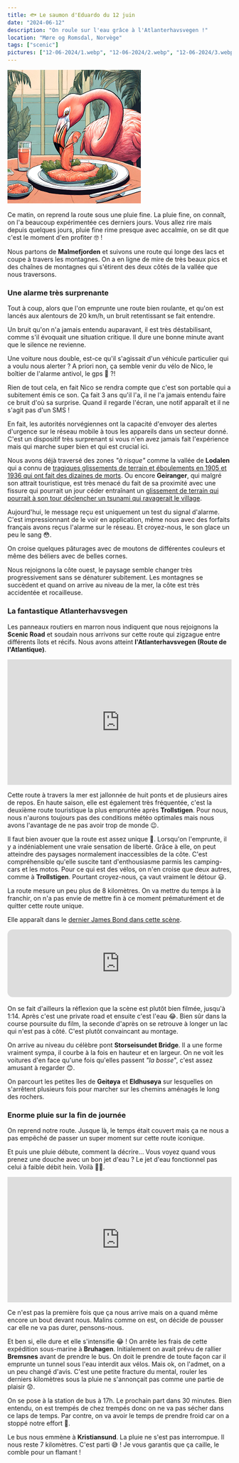 ```yaml
---
title: 🐟 Le saumon d'Eduardo du 12 juin
date: "2024-06-12"
description: "On roule sur l'eau grâce à l'Atlanterhavsvegen !"
location: "Møre og Romsdal, Norvège"
tags: ["scenic"]
pictures: ["12-06-2024/1.webp", "12-06-2024/2.webp", "12-06-2024/3.webp", "12-06-2024/4.webp", "12-06-2024/5.webp", "12-06-2024/6.webp", "12-06-2024/7.webp", "12-06-2024/8.webp", "12-06-2024/9.webp", "12-06-2024/10.webp", "12-06-2024/11.webp"]
---
```


![Saumon d'Eduardo](../saumon_eduardo.png)

Ce matin, on reprend la route sous une pluie fine. La pluie fine, on connaît, on l'a beaucoup expérimentée ces derniers jours. Vous allez rire mais depuis quelques jours, pluie fine rime presque avec accalmie, on se dit que c'est le moment d'en profiter 🤓 !

Nous partons de **Malmefjorden** et suivons une route qui longe des lacs et coupe à travers les montagnes. On a en ligne de mire de très beaux pics et des chaînes de montagnes qui s'étirent des deux côtés de la vallée que nous traversons.

### Une alarme très surprenante

Tout à coup, alors que l'on emprunte une route bien roulante, et qu'on est lancés aux alentours de 20 km/h, un bruit retentissant se fait entendre. 

Un bruit qu'on n'a jamais entendu auparavant, il est très déstabilisant, comme s'il évoquait une situation critique. Il dure une bonne minute avant que le silence ne revienne.

Une voiture nous double, est-ce qu'il s'agissait d'un véhicule particulier qui a voulu nous alerter ? A priori non, ça semble venir du vélo de Nico, le boîtier de l'alarme antivol, le gps 🤔 ?!

Rien de tout cela, en fait Nico se rendra compte que c'est son portable qui a subitement émis ce son. Ça fait 3 ans qu'il l'a, il ne l'a jamais entendu faire ce bruit d'où sa surprise. Quand il regarde l'écran, une notif apparaît et il ne s'agit pas d'un SMS !

En fait, les autorités norvégiennes ont la capacité d'envoyer des alertes d'urgence sur le réseau mobile à tous les appareils dans un secteur donné. C'est un dispositif très surprenant si vous n'en avez jamais fait l'expérience mais qui marche super bien et qui est crucial ici.

Nous avons déjà traversé des zones *"à risque"* comme la vallée de **Lodalen** qui a connu de [tragiques glissements de terrain et éboulements en 1905 et 1936 qui ont fait des dizaines de morts](https://www.lifeinnorway.net/lovatnet-the-beauty-spot-with-a-tragic-history/). Ou encore **Geiranger**, qui malgré son attrait touristique, est très menacé du fait de sa proximité avec une fissure qui pourrait un jour céder entraînant un [glissement de terrain qui pourrait à son tour déclencher un tsunami qui ravagerait le village](https://www.nationalgeographic.fr/environnement/catatrophe-naturelle-un-tsunami-vague-de-100-metres-de-haut-devrait-engloutir-ce-paisible-village-norvegien).

Aujourd'hui, le message reçu est uniquement un test du signal d'alarme. C'est impressionnant de le voir en application, même nous avec des forfaits français avons reçus l'alarme sur le réseau. Et croyez-nous, le son glace un peu le sang 😳. 

On croise quelques pâturages avec de moutons de différentes couleurs et même des béliers avec de belles cornes.

Nous rejoignons la côte ouest, le paysage semble changer très progressivement sans se dénaturer subitement. Les montagnes se succèdent et quand on arrive au niveau de la mer, la côte est très accidentée et rocailleuse.

### La fantastique Atlanterhavsvegen

Les panneaux routiers en marron nous indiquent que nous rejoignons la **Scenic Road** et soudain nous arrivons sur cette route qui zigzague entre différents îlots et récifs. Nous avons atteint **l'Atlanterhavsvegen (Route de l'Atlantique)**.

<div style="width: 100%; height: 0; position: relative; padding-bottom: 56%;"><iframe src="https://giphy.com/embed/b8RfbQFaOs1rO10ren" style="top: 0; left: 0; width: 100%; height: 100%; position: absolute; border: 0;" allowfullscreen scrolling="no" allow="encrypted-media;" class="giphy-embed"></iframe></div>

Cette route à travers la mer est jallonnée de huit ponts et de plusieurs aires de repos. En haute saison, elle est également très fréquentée, c'est la deuxième route touristique la plus empruntée après **Trollstigen**. Pour nous, nous n'aurons toujours pas des conditions météo optimales mais nous avons l'avantage de ne pas avoir trop de monde 😉.

Il faut bien avouer que la route est assez unique 🌉. Lorsqu'on l'emprunte, il y a indéniablement une vraie sensation de liberté. Grâce à elle, on peut atteindre des paysages normalement inaccessibles de la côte. C'est compréhensible qu'elle suscite tant d'enthousiasme parmis les camping-cars et les motos. Pour ce qui est des vélos, on n'en croise que deux autres, comme à **Trollstigen**. Pourtant croyez-nous, ça vaut vraiment le détour 😃.

La route mesure un peu plus de 8 kilomètres. On va mettre du temps à la franchir, on n'a pas envie de mettre fin à ce moment prématurément et de quitter cette route unique.

Elle apparaît dans le [dernier James Bond dans cette scène](https://youtu.be/12dH7g39kHE?si=vbnE-38sbb7MhrwG).

<iframe style="border-radius:12px" src="https://open.spotify.com/embed/track/19LTCwCTXO2ZTCYRcQNO3K?utm_source=generator" width="100%" height="152" frameBorder="0" allow="autoplay; clipboard-write; encrypted-media; picture-in-picture" loading="lazy"></iframe>

On se fait d'ailleurs la réflexion que la scène est plutôt bien filmée, jusqu'à 1:14. Après c'est une private road et ensuite c'est l'eau 😂. Bien sûr dans la course poursuite du film, la seconde d'après on se retrouve à longer un lac qui n'est pas à côté. C'est plutôt convaincant au montage.

On arrive au niveau du célèbre pont **Storseisundet Bridge**. Il a une forme vraiment sympa, il courbe à la fois en hauteur et en largeur. On ne voit les voitures d'en face qu'une fois qu'elles passent *"la bosse*", c'est assez amusant à regarder 😊.

On parcourt les petites îles de **Geitøya** et **Eldhusøya** sur lesquelles on s'arrêtent plusieurs fois pour marcher sur les chemins aménagés le long des rochers.

### Enorme pluie sur la fin de journée 

On reprend notre route. Jusque là, le temps était couvert mais ça ne nous a pas empêché de passer un super moment sur cette route iconique. 

Et puis une pluie débute, comment la décrire... Vous voyez quand vous prenez une douche avec un bon jet d'eau ? Le jet d'eau fonctionnel pas celui à faible débit hein. Voilà 🚿😅. 

<div style="width: 100%; height: 0; position: relative; padding-bottom: 56%;"><iframe src="https://giphy.com/embed/RR4l7LBradoTcbQljJ
" style="top: 0; left: 0; width: 100%; height: 100%; position: absolute; border: 0;" allowfullscreen scrolling="no" allow="encrypted-media;" class="giphy-embed"></iframe></div>

Ce n'est pas la première fois que ça nous arrive mais on a quand même encore un bout devant nous. Malins comme on est, on décide de pousser car elle ne va pas durer, pensons-nous. 

Et ben si, elle dure et elle s'intensifie 😂 ! On arrête les frais de cette expédition sous-marine à **Bruhagen**. Initialement on avait prévu de rallier **Bremsnes** avant de prendre le bus. On doit le prendre de toute façon car il emprunte un tunnel sous l'eau interdit aux vélos. Mais ok, on l'admet, on a un peu changé d'avis. C'est une petite fracture du mental, rouler les derniers kilomètres sous la pluie ne s'annonçait pas comme une partie de plaisir 😟.

On se pose à la station de bus à 17h. Le prochain part dans 30 minutes. Bien entendu, on est trempés de chez trempés donc on ne va pas sécher dans ce laps de temps. Par contre, on va avoir le temps de prendre froid car on a stoppé notre effort 😬.

Le bus nous emmène à **Kristiansund**. La pluie ne s'est pas interrompue. Il nous reste 7 kilomètres. C'est parti 😅 ! Je vous garantis que ça caille, le comble pour un flamant !
 